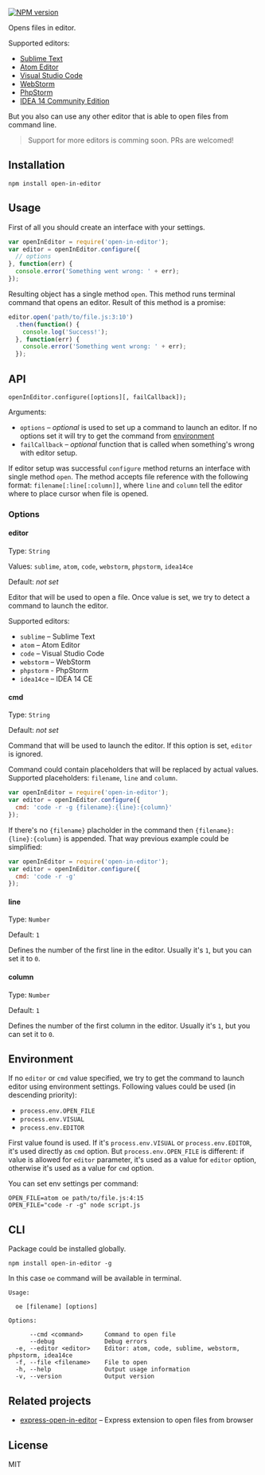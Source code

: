 [![NPM version](https://img.shields.io/npm/v/open-in-editor.svg)](https://www.npmjs.com/package/open-in-editor)

Opens files in editor.

Supported editors:

- [Sublime Text](http://www.sublimetext.com/)
- [Atom Editor](https://atom.io/)
- [Visual Studio Code](https://code.visualstudio.com/)
- [WebStorm](https://www.jetbrains.com/webstorm/)
- [PhpStorm](https://www.jetbrains.com/phpstorm/)
- [IDEA 14 Community Edition](https://www.jetbrains.com/idea/download/)

But you also can use any other editor that is able to open files from command line.

> Support for more editors is comming soon. PRs are welcomed!

## Installation

```
npm install open-in-editor
```

## Usage

First of all you should create an interface with your settings.

```js
var openInEditor = require('open-in-editor');
var editor = openInEditor.configure({
  // options
}, function(err) {
  console.error('Something went wrong: ' + err);
});
```

Resulting object has a single method `open`. This method runs terminal command that opens an editor. Result of this method is a promise:

```js
editor.open('path/to/file.js:3:10')
  .then(function() {
    console.log('Success!');
  }, function(err) {
    console.error('Something went wrong: ' + err);
  });
```

## API

```
openInEditor.configure([options][, failCallback]);
```

Arguments:

- `options` – *optional* is used to set up a command to launch an editor. If no options set it will try to get the command from [environment](#environment)
- `failCallback` – *optional* function that is called when something's wrong with editor setup.

If editor setup was successful `configure` method returns an interface with single method `open`. The method accepts file reference with the following format: `filename[:line[:column]]`, where `line` and `column` tell the editor where to place cursor when file is opened.

### Options

#### editor

Type: `String`

Values: `sublime`, `atom`, `code`, `webstorm`, `phpstorm`, `idea14ce`

Default: *not set*

Editor that will be used to open a file. Once value is set, we try to detect a command to launch the editor.

Supported editors:

- `sublime` – Sublime Text
- `atom` – Atom Editor
- `code` – Visual Studio Code
- `webstorm` – WebStorm
- `phpstorm` - PhpStorm
- `idea14ce` – IDEA 14 CE

#### cmd

Type: `String`

Default: *not set*

Command that will be used to launch the editor. If this option is set, `editor` is ignored.

Command could contain placeholders that will be replaced by actual values. Supported placeholders: `filename`, `line` and `column`.

```js
var openInEditor = require('open-in-editor');
var editor = openInEditor.configure({
  cmd: 'code -r -g {filename}:{line}:{column}'
});
```

If there's no `{filename}` placholder in the command then `{filename}:{line}:{column}` is appended. That way previous example could be simplified:

```js
var openInEditor = require('open-in-editor');
var editor = openInEditor.configure({
  cmd: 'code -r -g'
});
```

#### line

Type: `Number`

Default: `1`

Defines the number of the first line in the editor. Usually it's `1`, but you can set it to `0`.

#### column

Type: `Number`

Default: `1`

Defines the number of the first column in the editor. Usually it's `1`, but you can set it to `0`.


## Environment

If no `editor` or `cmd` value specified, we try to get the command to launch editor using environment settings. Following values could be used (in descending priority):

- `process.env.OPEN_FILE`
- `process.env.VISUAL`
- `process.env.EDITOR`

First value found is used. If it's `process.env.VISUAL` or `process.env.EDITOR`, it's used directly as `cmd` option. But `process.env.OPEN_FILE` is different: if value is allowed for `editor` parameter, it's used as a value for `editor` option, otherwise it's used as a value for `cmd` option.

You can set env settings per command:

```
OPEN_FILE=atom oe path/to/file.js:4:15
OPEN_FILE="code -r -g" node script.js
```

## CLI

Package could be installed globally.

```
npm install open-in-editor -g
```

In this case `oe` command will be available in terminal.

```
Usage:

  oe [filename] [options]

Options:

      --cmd <command>      Command to open file
      --debug              Debug errors
  -e, --editor <editor>    Editor: atom, code, sublime, webstorm, phpstorm, idea14ce
  -f, --file <filename>    File to open
  -h, --help               Output usage information
  -v, --version            Output version
```

## Related projects

- [express-open-in-editor](https://github.com/lahmatiy/express-open-in-editor) – Express extension to open files from browser

## License

MIT
